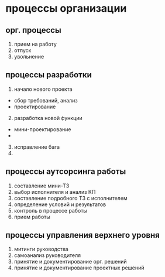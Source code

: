 # процессы организации

## орг. процессы

1. прием на работу
2. отпуск
3. увольнение

## процессы разработки

1. начало нового проекта
  * сбор требований, анализ
  * проектирование
2. разработка новой функции
  * мини-проектирование
  *
3. исправление бага
4.

## процессы аутсорсинга работы

1. составление мини-ТЗ
2. выбор исполнителя и анализ КП
3. составление подробного ТЗ с исполнителем
4. определение условий и результатов
5. контроль в процессе работы
6. прием работы

## процессы управления верхнего уровня

1. митинги руководства
2. самоанализ руководителя
3. принятие и документирование орг. решений
4. принятие и документирование проектных решений

